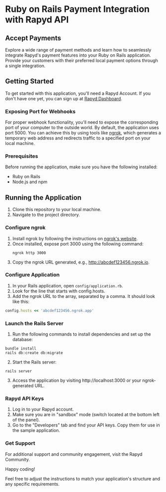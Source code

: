 # Ruby on Rails Payment Integration with Rapyd API

## Accept Payments

Explore a wide range of payment methods and learn how to seamlessly integrate Rapyd's payment features into your Ruby on Rails application. Provide your customers with their preferred local payment options through a single integration.

## Getting Started

To get started with this application, you'll need a Rapyd Account. If you don't have one yet, you can sign up at [Rapyd Dashboard](https://dashboard.rapyd.net/sign-up).

### Exposing Port for Webhooks

For proper webhook functionality, you'll need to expose the corresponding port of your computer to the outside world. By default, the application uses port 5000. You can achieve this by using tools like [ngrok](https://ngrok.com), which generates a temporary web address and redirects traffic to a specified port on your local machine.

### Prerequisites

Before running the application, make sure you have the following installed:

- Ruby on Rails
- Node.js and npm

## Running the Application

1. Clone this repository to your local machine.
2. Navigate to the project directory.

### Configure ngrok

1. Install ngrok by following the instructions on [ngrok's website](https://ngrok.com).
2. Once installed, expose port 3000 using the following command:
   ```shell
   ngrok http 3000
   ```
3. Copy the ngrok URL generated, e.g., http://abcdef123456.ngrok.io.

### Configure Application

1. In your Rails application, open `config/application.rb`.
2. Look for the line that starts with config.hosts.
3. Add the ngrok URL to the array, separated by a comma. It should look like this:

```ruby
config.hosts << 'abcdef123456.ngrok.app'
```
### Launch the Rails Server

1. Run the following commands to install dependencies and set up the database:

```shell
bundle install
rails db:create db:migrate
```

2. Start the Rails server:

```shell
rails server
```

3. Access the application by visiting http://localhost:3000 or your ngrok-generated URL.

### Rapyd API Keys

1. Log in to your Rapyd account.
2. Make sure you are in "sandbox" mode (switch located at the bottom left of the panel).
3. Go to the "Developers" tab and find your API keys. Copy them for use in the sample application.

### Get Support

For additional support and community engagement, visit the Rapyd Community.

Happy coding!

Feel free to adjust the instructions to match your application's structure and any specific requirements.
